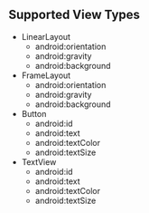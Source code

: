 ## Supported View Types

* LinearLayout
  * android:orientation
  * android:gravity
  * android:background
* FrameLayout
  * android:orientation
  * android:gravity
  * android:background
* Button
  * android:id
  * android:text
  * android:textColor
  * android:textSize
* TextView
  * android:id
  * android:text
  * android:textColor
  * android:textSize